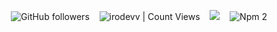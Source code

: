 <div align="center">
  
<img alt="GitHub followers" src="https://img.shields.io/github/followers/irodevv?style=social"> &nbsp;&nbsp; <img alt="irodevv | Count Views" src="https://enemo786q3svfle.m.pipedream.net" />  &nbsp;&nbsp;  ![](https://img.shields.io/badge/dynamic/json?label=npm%20downloads&query=$.count&url=https://github-readme-npm-stats.vercel.app/api/downloads?author=zougataga)  &nbsp;&nbsp;  ![Npm 2](https://img.shields.io/badge/dynamic/json?label=npm%20downloads&query=$.count&url=https://github-readme-npm-stats.vercel.app/api/downloads?author=irodev)



</div>
